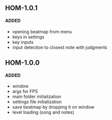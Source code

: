 ## HOM-1.0.1
#### ADDED
- opening beatmap from menu
- keys in settings
- key inputs
- input detection to closest note with judgments

## HOM-1.0.0
#### ADDED
- window
- args for FPS
- main folder initialization
- settings file initialization
- save beatmap by dropping it on window
- level loading (song and notes)

